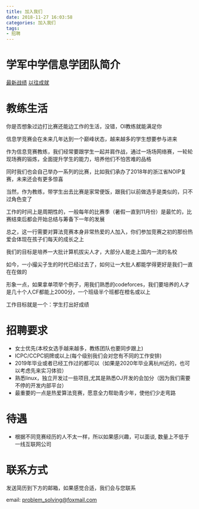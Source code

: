 ```yaml
---
title: 加入我们
date: 2018-11-27 16:03:58
categories: 加入我们
tags:
- 招聘
---
```


# 学军中学信息学团队简介

[最新战绩](https://mp.weixin.qq.com/s?__biz=MzA4NTI5NDE0NA==&mid=2666994521&idx=1&sn=9b3ca2da4b8c65afe2e4fce8e7d2c76f&chksm=84d99676b3ae1f60685db01456e0b89b76f99fabef438bfbfefe151091bd8f64a2f7aaead17f&mpshare=1&scene=1&srcid=1127UFUupcYl71jRXNb9dZ05&pass_ticket=LacnTfviSXFAeTp9YQ89sS0rlMwuhaAC6iTw1s2CBkNHfebEYyXgO6pR6OootF54#rd)
[以往成就](https://mp.weixin.qq.com/s?__biz=MzA4NTI5NDE0NA==&mid=2666993992&idx=1&sn=6d5b4ce308e6258cb9a8a69c2aa24bd5&chksm=84d99467b3ae1d7140cc0f6a6d3f521b29301ee69d12a78afc1c76bc5da3658c272625b476fe&mpshare=1&scene=1&srcid=1127IZyYdwcmn87i0O1QgIce&pass_ticket=LacnTfviSXFAeTp9YQ89sS0rlMwuhaAC6iTw1s2CBkNHfebEYyXgO6pR6OootF54#rd)

# 教练生活
你是否想象过边打比赛还能边工作的生活，没错，OI教练就能满足你

信息学竞赛会在未来几年达到一个巅峰状态，越来越多的学生想要参与进来

作为信息竞赛教练，我们经常要跟学生一起并肩作战，通过一场场网络赛，一轮轮现场赛的锻炼，全面提升学生的能力，培养他们不怕苦难的品格

同时我们也会自己举办一系列的比赛，比如我们承办了2018年的浙江省NOIP复赛，未来还会有更多惊喜

当然，作为教练，带学生出去比赛是家常便饭，跟我们以前做选手是类似的，只不过角色变了

工作的时间上是周期性的，一般每年的比赛季（暑假一直到11月份）是最忙的，比赛结束后都会开始总结与筹备下一年的发展

总之，这一行需要对算法竞赛本身非常热爱的人加入，你们参加竞赛之初的那份热爱会体现在孩子们每天的成长之上

我们的目标是培养一大批计算机拔尖人才，大部分人能走上国内一流的名校

如今，一小撮尖子生的时代已经过去了，如何让一大批人都能学得更好是我们一直在在做的

形象一点，如果拿单项举个例子，用我们熟悉的codeforces，我们要培养的人才是几十个人CF都能上2000分，一个班级半个班都在橙名或以上

工作目标就是一个：学生打出好成绩



# 招聘要求

- 女士优先(本校女选手越来越多，教练团队也要同步跟上)
- ICPC/CCPC铜牌或以上(每个级别我们会对您有不同的工作安排)
- 2019年毕业或者已经工作过的都可以（如果是2020年毕业离杭州近的，也可以考虑先来实习体验）
- 熟悉linux，独立开发过一些项目,尤其是熟悉OJ开发的会加分（因为我们需要不停的开发内部平台）
- 最重要的一点是热爱算法竞赛，愿意全力帮助青少年，使他们少走弯路

# 待遇

- 根据不同竞赛经历的人不太一样，所以如果感兴趣，可以面谈, 数量上不低于一线互联网公司


# 联系方式

发送简历到下方的邮箱，如果感觉合适，我们会与您联系

email: problem_solving@foxmail.com


